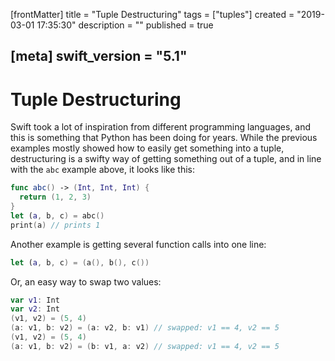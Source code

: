 [frontMatter]
title = "Tuple Destructuring"
tags = ["tuples"]
created = "2019-03-01 17:35:30"
description = ""
published = true

[meta]
swift_version = "5.1"
---

# Tuple Destructuring

Swift took a lot of inspiration from different programming languages,
and this is something that Python has been doing for years. While the
previous examples mostly showed how to easily get something into a
tuple, destructuring is a swifty way of getting something out of a
tuple, and in line with the `abc` example above, it looks like this:

``` Swift
func abc() -> (Int, Int, Int) {
  return (1, 2, 3)
}
let (a, b, c) = abc()
print(a) // prints 1
```

Another example is getting several function calls into one line:

``` Swift
let (a, b, c) = (a(), b(), c())
```

Or, an easy way to swap two values:

``` Swift
var v1: Int
var v2: Int
(v1, v2) = (5, 4)
(a: v1, b: v2) = (a: v2, b: v1) // swapped: v1 == 4, v2 == 5
(v1, v2) = (5, 4)
(a: v1, b: v2) = (b: v1, a: v2) // swapped: v1 == 4, v2 == 5
```

